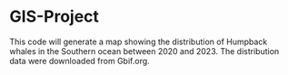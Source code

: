 # GIS-Project
This code will generate a map showing the distribution of Humpback whales in the Southern ocean between 2020 and 2023. The distribution data were downloaded from Gbif.org.
